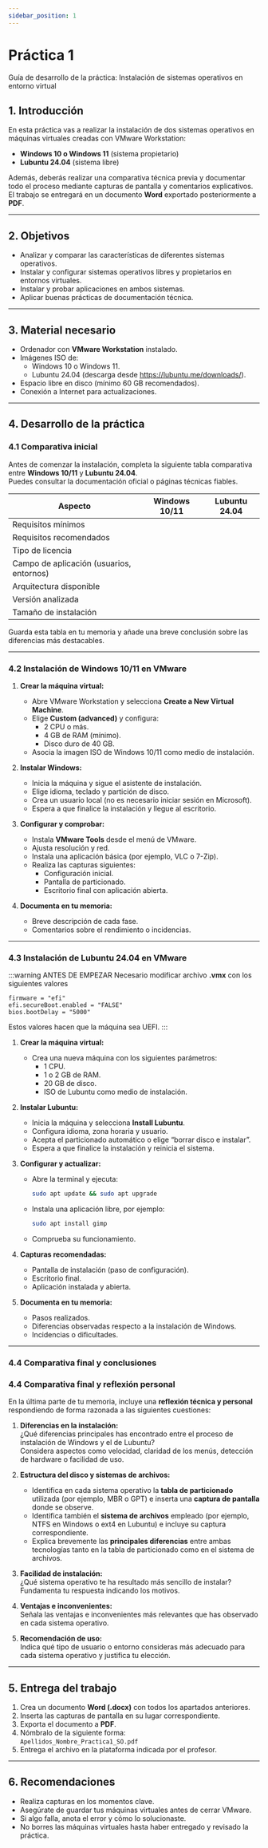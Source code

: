 ```yaml
---
sidebar_position: 1
---
```


# Práctica 1 

Guía de desarrollo de la práctica: Instalación de sistemas operativos en entorno virtual

## 1. Introducción

En esta práctica vas a realizar la instalación de dos sistemas operativos en máquinas virtuales creadas con VMware Workstation:
- **Windows 10 o Windows 11** (sistema propietario)
- **Lubuntu 24.04** (sistema libre)

Además, deberás realizar una comparativa técnica previa y documentar todo el proceso mediante capturas de pantalla y comentarios explicativos.  
El trabajo se entregará en un documento **Word** exportado posteriormente a **PDF**.

---

## 2. Objetivos

- Analizar y comparar las características de diferentes sistemas operativos.  
- Instalar y configurar sistemas operativos libres y propietarios en entornos virtuales.  
- Instalar y probar aplicaciones en ambos sistemas.  
- Aplicar buenas prácticas de documentación técnica.  

---

## 3. Material necesario

- Ordenador con **VMware Workstation** instalado.  
- Imágenes ISO de:
  - Windows 10 o Windows 11.
  - Lubuntu 24.04 (descarga desde https://lubuntu.me/downloads/).  
- Espacio libre en disco (mínimo 60 GB recomendados).  
- Conexión a Internet para actualizaciones.  

---

## 4. Desarrollo de la práctica

### 4.1 Comparativa inicial

Antes de comenzar la instalación, completa la siguiente tabla comparativa entre **Windows 10/11** y **Lubuntu 24.04**.  
Puedes consultar la documentación oficial o páginas técnicas fiables.

| Aspecto | Windows 10/11 | Lubuntu 24.04 |
|----------|----------------|----------------|
| Requisitos mínimos |  |  |
| Requisitos recomendados |  |  |
| Tipo de licencia |  |  |
| Campo de aplicación (usuarios, entornos) |  |  |
| Arquitectura disponible |  |  |
| Versión analizada |  |  |
| Tamaño de instalación |  |  |

Guarda esta tabla en tu memoria y añade una breve conclusión sobre las diferencias más destacables.

---

### 4.2 Instalación de Windows 10/11 en VMware

1. **Crear la máquina virtual:**
   - Abre VMware Workstation y selecciona **Create a New Virtual Machine**.
   - Elige **Custom (advanced)** y configura:
     - 2 CPU o más.
     - 4 GB de RAM (mínimo).
     - Disco duro de 40 GB.
   - Asocia la imagen ISO de Windows 10/11 como medio de instalación.

2. **Instalar Windows:**
   - Inicia la máquina y sigue el asistente de instalación.
   - Elige idioma, teclado y partición de disco.
   - Crea un usuario local (no es necesario iniciar sesión en Microsoft).
   - Espera a que finalice la instalación y llegue al escritorio.

3. **Configurar y comprobar:**
   - Instala **VMware Tools** desde el menú de VMware.
   - Ajusta resolución y red.
   - Instala una aplicación básica (por ejemplo, VLC o 7-Zip).
   - Realiza las capturas siguientes:
     - Configuración inicial.
     - Pantalla de particionado.
     - Escritorio final con aplicación abierta.

4. **Documenta en tu memoria:**
   - Breve descripción de cada fase.
   - Comentarios sobre el rendimiento o incidencias.

---

### 4.3 Instalación de Lubuntu 24.04 en VMware

:::warning ANTES DE EMPEZAR
Necesario modificar archivo **.vmx** con los siguientes valores
```
firmware = "efi"
efi.secureBoot.enabled = "FALSE"
bios.bootDelay = "5000"
```
Estos valores hacen que la máquina sea UEFI.
:::

1. **Crear la máquina virtual:**
   - Crea una nueva máquina con los siguientes parámetros:
     - 1 CPU.
     - 1 o 2 GB de RAM.
     - 20 GB de disco.
     - ISO de Lubuntu como medio de instalación.

2. **Instalar Lubuntu:**
   - Inicia la máquina y selecciona **Install Lubuntu**.
   - Configura idioma, zona horaria y usuario.
   - Acepta el particionado automático o elige “borrar disco e instalar”.
   - Espera a que finalice la instalación y reinicia el sistema.

3. **Configurar y actualizar:**
   - Abre la terminal y ejecuta:
     ```bash
     sudo apt update && sudo apt upgrade
     ```
   - Instala una aplicación libre, por ejemplo:
     ```bash
     sudo apt install gimp
     ```
   - Comprueba su funcionamiento.

4. **Capturas recomendadas:**
   - Pantalla de instalación (paso de configuración).  
   - Escritorio final.  
   - Aplicación instalada y abierta.

5. **Documenta en tu memoria:**
   - Pasos realizados.  
   - Diferencias observadas respecto a la instalación de Windows.  
   - Incidencias o dificultades.  

---

### 4.4 Comparativa final y conclusiones

### 4.4 Comparativa final y reflexión personal

En la última parte de tu memoria, incluye una **reflexión técnica y personal** respondiendo de forma razonada a las siguientes cuestiones:

1. **Diferencias en la instalación:**  
   ¿Qué diferencias principales has encontrado entre el proceso de instalación de Windows y el de Lubuntu?  
   Considera aspectos como velocidad, claridad de los menús, detección de hardware o facilidad de uso.

2. **Estructura del disco y sistemas de archivos:**  
   - Identifica en cada sistema operativo la **tabla de particionado** utilizada (por ejemplo, MBR o GPT) e inserta una **captura de pantalla** donde se observe.  
   - Identifica también el **sistema de archivos** empleado (por ejemplo, NTFS en Windows o ext4 en Lubuntu) e incluye su captura correspondiente.  
   - Explica brevemente las **principales diferencias** entre ambas tecnologías tanto en la tabla de particionado como en el sistema de archivos.

3. **Facilidad de instalación:**  
   ¿Qué sistema operativo te ha resultado más sencillo de instalar? Fundamenta tu respuesta indicando los motivos.

4. **Ventajas e inconvenientes:**  
   Señala las ventajas e inconvenientes más relevantes que has observado en cada sistema operativo.

5. **Recomendación de uso:**  
   Indica qué tipo de usuario o entorno consideras más adecuado para cada sistema operativo y justifica tu elección.

---

## 5. Entrega del trabajo

1. Crea un documento **Word (.docx)** con todos los apartados anteriores.  
2. Inserta las capturas de pantalla en su lugar correspondiente.  
3. Exporta el documento a **PDF**.  
4. Nómbralo de la siguiente forma:  
`Apellidos_Nombre_Practica1_SO.pdf`
5. Entrega el archivo en la plataforma indicada por el profesor.

---

## 6. Recomendaciones

- Realiza capturas en los momentos clave.  
- Asegúrate de guardar tus máquinas virtuales antes de cerrar VMware.  
- Si algo falla, anota el error y cómo lo solucionaste.  
- No borres las máquinas virtuales hasta haber entregado y revisado la práctica.
